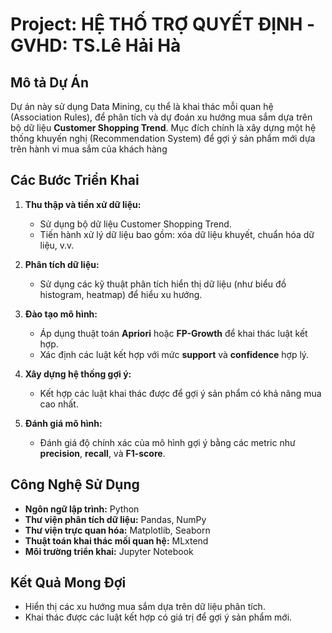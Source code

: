 # Project: HỆ THỐ TRỢ QUYẾT ĐỊNH -GVHD: TS.Lê Hải Hà

## Mô tả Dự Án

Dự án này sử dụng Data Mining, cụ thể là khai thác mỗi quan hệ (Association Rules), để phân tích và dự đoán xu hướng mua sắm dựa trên bộ dữ liệu **Customer Shopping Trend**. Mục đích chính là xây dựng một hệ thống khuyến nghị (Recommendation System) để gợi ý sản phẩm mới dựa trên hành vi mua sắm của khách hàng

## Các Bước Triển Khai

1. **Thu thập và tiền xử dữ liệu:**
   - Sử dụng bộ dữ liệu Customer Shopping Trend.
   - Tiến hành xử lý dữ liệu bao gồm: xóa dữ liệu khuyết, chuẩn hóa dữ liệu, v.v.

2. **Phân tích dữ liệu:**
   - Sử dụng các kỹ thuật phân tích hiển thị dữ liệu (như biểu đồ histogram, heatmap) để hiểu xu hướng.

3. **Đào tạo mô hình:**
   - Áp dụng thuật toán **Apriori** hoặc **FP-Growth** để khai thác luật kết hợp.
   - Xác định các luật kết hợp với mức **support** và **confidence** hợp lý.

4. **Xây dựng hệ thống gợi ý:**
   - Kết hợp các luật khai thác được để gợi ý sản phẩm có khả năng mua cao nhất.

5. **Đánh giá mô hình:**
   - Đánh giá độ chính xác của mô hình gợi ý bằng các metric như **precision**, **recall**, và **F1-score**.

## Công Nghệ Sử Dụng

- **Ngôn ngữ lập trình:** Python
- **Thư viện phân tích dữ liệu:** Pandas, NumPy
- **Thư viện trực quan hóa:** Matplotlib, Seaborn
- **Thuật toán khai thác mối quan hệ:** MLxtend
- **Môi trường triển khai:** Jupyter Notebook

## Kết Quả Mong Đợi

- Hiển thị các xu hướng mua sắm dựa trên dữ liệu phân tích.
- Khai thác được các luật kết hợp có giá trị để gợi ý sản phẩm mới.


